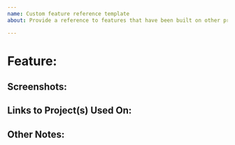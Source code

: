 ```yaml
---
name: Custom feature reference template
about: Provide a reference to features that have been built on other projects.

---
```


# Feature:

## Screenshots:

## Links to Project(s) Used On:

## Other Notes:
